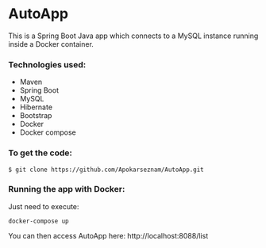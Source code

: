 # AutoApp

This is a Spring Boot Java app which connects to a MySQL instance running inside a Docker container.

### Technologies used:
* Maven 
* Spring Boot
* MySQL
* Hibernate 
* Bootstrap 
* Docker 
* Docker compose 

### To get the code:
```shell
$ git clone https://github.com/Apokarseznam/AutoApp.git
```
### Running the app with Docker:
Just need to execute:

```shell
docker-compose up
```
You can then access AutoApp here: http://localhost:8088/list
